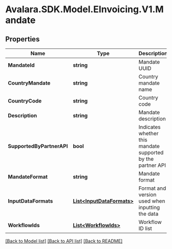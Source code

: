 # Avalara.SDK.Model.EInvoicing.V1.Mandate

## Properties

Name | Type | Description | Notes
------------ | ------------- | ------------- | -------------
**MandateId** | **string** | Mandate UUID | [optional] 
**CountryMandate** | **string** | Country mandate name | [optional] 
**CountryCode** | **string** | Country code | [optional] 
**Description** | **string** | Mandate description | [optional] 
**SupportedByPartnerAPI** | **bool** | Indicates whether this mandate supported by the partner API | [optional] 
**MandateFormat** | **string** | Mandate format | [optional] 
**InputDataFormats** | [**List&lt;InputDataFormats&gt;**](InputDataFormats.md) | Format and version used when inputting the data | [optional] 
**WorkflowIds** | [**List&lt;WorkflowIds&gt;**](WorkflowIds.md) | Workflow ID list | [optional] 

[[Back to Model list]](../../../README.md#documentation-for-models) [[Back to API list]](../../../README.md#documentation-for-api-endpoints) [[Back to README]](../../../README.md)

